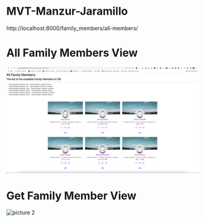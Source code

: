 # MVT-Manzur-Jaramillo

http://localhost:8000/family_members/all-members/

# All Family Members View

![picture 3](images/0d401935c9601a03b448b16705dd603210df01624bb43056cb78b3eb23555203.png)  

# Get Family Member View

![picture 2](images/1897e4ccda71c05dc505b9ff95c7ffc155f7856dbb63ff98c20bdd6cb5f52198.png)  


